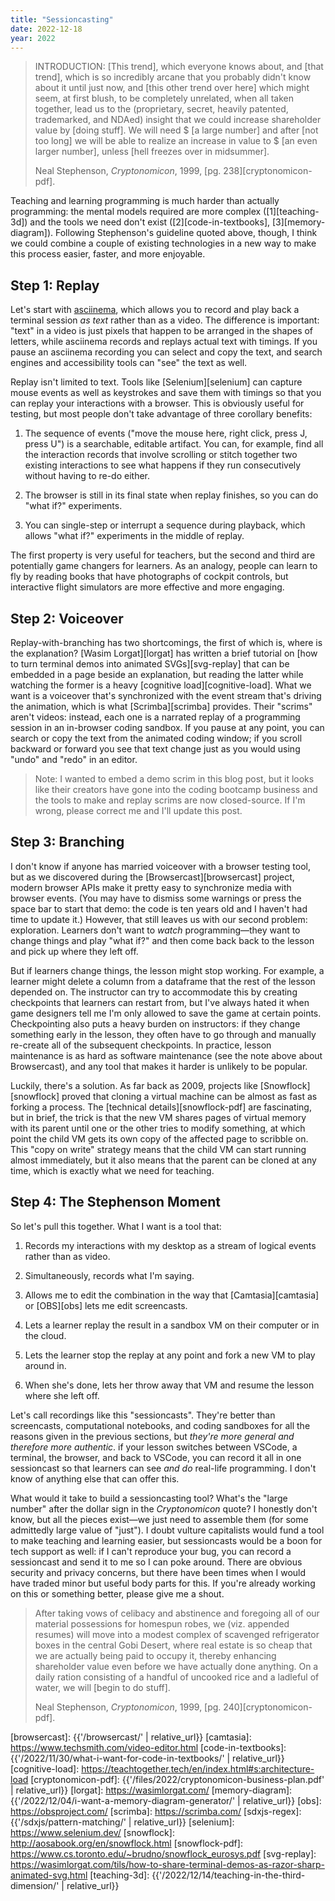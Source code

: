 ```yaml
---
title: "Sessioncasting"
date: 2022-12-18
year: 2022
---
```


> INTRODUCTION: [This trend], which everyone knows about,
> and [that trend], which is so incredibly arcane that you probably didn't know about it until just now,
> and [this other trend over here] which might seem, at first blush, to be completely unrelated,
> when all taken together,
> lead us to the (proprietary, secret, heavily patented, trademarked, and NDAed) insight
> that we could increase shareholder value by [doing stuff].
> We will need $ [a large number] and after [not too long]
> we will be able to realize an increase in value to $ [an even larger number],
> unless [hell freezes over in midsummer].
>
> Neal Stephenson, *Cryptonomicon*, 1999, [pg. 238][cryptonomicon-pdf].

Teaching and learning programming is much harder than actually programming:
the mental models required are more complex ([1][teaching-3d])
and the tools we need don't exist ([2][code-in-textbooks], [3][memory-diagram]).
Following Stephenson's guideline quoted above,
though,
I think we could combine a couple of existing technologies in a new way
to make this process easier, faster, and more enjoyable.

## Step 1: Replay

Let's start with [asciinema][asciinema],
which allows you to record and play back a terminal session *as text*
rather than as a video.
The difference is important:
"text" in a video is just pixels that happen to be arranged in the shapes of letters,
while asciinema records and replays actual text with timings.
If you pause an asciinema recording you can select and copy the text,
and search engines and accessibility tools can "see" the text as well.

Replay isn't limited to text.
Tools like [Selenium][selenium] can capture mouse events
as well as keystrokes
and save them with timings
so that you can replay your interactions with a browser.
This is obviously useful for testing,
but most people don't take advantage of three corollary benefits:

1.  The sequence of events ("move the mouse here, right click, press J, press U")
    is a searchable, editable artifact.
    You can,
    for example,
    find all the interaction records that involve scrolling
    or stitch together two existing interactions
    to see what happens if they run consecutively
    without having to re-do either.

2.  The browser is still in its final state when replay finishes,
    so you can do "what if?" experiments.

3.  You can single-step or interrupt a sequence during playback,
    which allows "what if?" experiments in the middle of replay.

The first property is very useful for teachers,
but the second and third are potentially game changers for learners.
As an analogy,
people can learn to fly by reading books that have photographs of cockpit controls,
but interactive flight simulators are more effective and more engaging.

## Step 2: Voiceover

Replay-with-branching has two shortcomings,
the first of which is,
where is the explanation?
[Wasim Lorgat][lorgat] has written a brief tutorial on
[how to turn terminal demos into animated SVGs][svg-replay]
that can be embedded in a page beside an explanation,
but reading the latter while watching the former is a heavy [cognitive load][cognitive-load].
What we want is a voiceover that's synchronized with the event stream
that's driving the animation,
which is what [Scrimba][scrimba] provides.
Their "scrims" aren't videos:
instead,
each one is a narrated replay of a programming session in an in-browser coding sandbox.
If you pause at any point,
you can search or copy the text from the animated coding window;
if you scroll backward or forward you see that text change
just as you would using "undo" and "redo" in an editor.

> Note: I wanted to embed a demo scrim in this blog post,
> but it looks like their creators have gone into the coding bootcamp business
> and the tools to make and replay scrims are now closed-source.
> If I'm wrong, please correct me and I'll update this post.

## Step 3: Branching

I don't know if anyone has married voiceover with a browser testing tool,
but as we discovered during the [Browsercast][browsercast] project,
modern browser APIs make it pretty easy to synchronize media with browser events.
(You may have to dismiss some warnings or press the space bar to start that demo:
the code is ten years old and I haven't had time to update it.)
However,
that still leaves us with our second problem: exploration.
Learners don't want to *watch* programming—they want to change things and play "what if?"
and then come back back to the lesson and pick up where they left off.

But if learners change things, the lesson might stop working.
For example,
a learner might delete a column from a dataframe
that the rest of the lesson depended on.
The instructor can try to accommodate this by creating checkpoints
that learners can restart from,
but I've always hated it when game designers tell me I'm only allowed to save the game at certain points.
Checkpointing also puts a heavy burden on instructors:
if they change something early in the lesson,
they often have to go through and manually re-create all of the subsequent checkpoints.
In practice,
lesson maintenance is as hard as software maintenance
(see the note above about Browsercast),
and any tool that makes it harder is unlikely to be popular.

Luckily, there's a solution.
As far back as 2009,
projects like [Snowflock][snowflock] proved that
cloning a virtual machine can be almost as fast as forking a process.
The [technical details][snowflock-pdf] are fascinating,
but in brief,
the trick is that the new VM shares pages of virtual memory with its parent
until one or the other tries to modify something,
at which point the child VM gets its own copy of the affected page to scribble on.
This "copy on write" strategy means that the child VM can start running almost immediately,
but it also means that the parent can be cloned at any time,
which is exactly what we need for teaching.

## Step 4: The Stephenson Moment

So let's pull this together.
What I want is a tool that:

1.  Records my interactions with my desktop as a stream of logical events rather than as video.

2.  Simultaneously, records what I'm saying.

3.  Allows me to edit the combination in the way that [Camtasia][camtasia] or [OBS][obs]
    lets me edit screencasts.

4.  Lets a learner replay the result in a sandbox VM on their computer or in the cloud.

5.  Lets the learner stop the replay at any point and fork a new VM to play around in.

6.  When she's done, lets her throw away that VM and resume the lesson where she left off.

Let's call recordings like this "sessioncasts".
They're better than screencasts, computational notebooks, and coding sandboxes
for all the reasons given in the previous sections,
but *they're more general and therefore more authentic*.
if your lesson switches between VSCode, a terminal, the browser, and back to VSCode,
you can record it all in one sessioncast
so that learners can see *and do* real-life programming.
I don't know of anything else that can offer this.

What would it take to build a sessioncasting tool?
What's the "large number" after the dollar sign in the *Cryptonomicon* quote?
I honestly don't know,
but all the pieces exist—we just need to assemble them
(for some admittedly large value of "just").
I doubt vulture capitalists would fund a tool to make teaching and learning easier,
but sessioncasts would be a boon for tech support as well:
if I can't reproduce your bug,
you can record a sessioncast and send it to me so I can poke around.
There are obvious security and privacy concerns,
but there have been times when I would have traded minor but useful body parts for this.
If you're already working on this or something better,
please give me a shout.

> After taking vows of celibacy and abstinence and foregoing all of our material possessions for homespun robes,
> we (viz. appended resumes) will move into a modest complex of scavenged refrigerator boxes in the central Gobi Desert,
> where real estate is so cheap that we are actually being paid to occupy it,
> thereby enhancing shareholder value even before we have actually done anything.
> On a daily ration consisting of a handful of uncooked rice and a ladleful of water,
> we will [begin to do stuff].
>
> Neal Stephenson, *Cryptonomicon*, 1999, [pg. 240][cryptonomicon-pdf].

[asciinema]: https://asciinema.org/
[browsercast]: {{'/browsercast/' | relative_url}}
[camtasia]: https://www.techsmith.com/video-editor.html
[code-in-textbooks]: {{'/2022/11/30/what-i-want-for-code-in-textbooks/' | relative_url}}
[cognitive-load]: https://teachtogether.tech/en/index.html#s:architecture-load
[cryptonomicon-pdf]: {{'/files/2022/cryptonomicon-business-plan.pdf' | relative_url}}
[lorgat]: https://wasimlorgat.com/
[memory-diagram]: {{'/2022/12/04/i-want-a-memory-diagram-generator/' | relative_url}}
[obs]: https://obsproject.com/
[scrimba]: https://scrimba.com/
[sdxjs-regex]: {{'/sdxjs/pattern-matching/' | relative_url}}
[selenium]: https://www.selenium.dev/
[snowflock]: http://aosabook.org/en/snowflock.html
[snowflock-pdf]: https://www.cs.toronto.edu/~brudno/snowflock_eurosys.pdf
[svg-replay]: https://wasimlorgat.com/tils/how-to-share-terminal-demos-as-razor-sharp-animated-svg.html
[teaching-3d]: {{'/2022/12/14/teaching-in-the-third-dimension/' | relative_url}}
